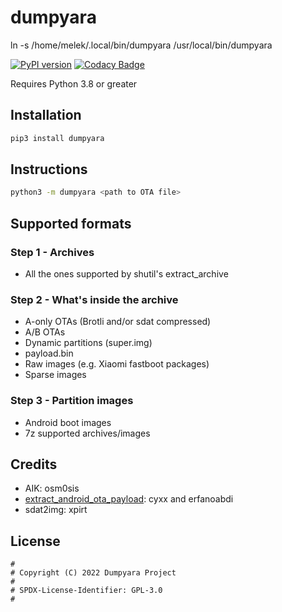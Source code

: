 # dumpyara

ln -s /home/melek/.local/bin/dumpyara /usr/local/bin/dumpyara

[![PyPI version](https://img.shields.io/pypi/v/dumpyara)](https://pypi.org/project/dumpyara/)
[![Codacy Badge](https://app.codacy.com/project/badge/Grade/85d2c39edbed4dc38f680db01f7b83af)](https://www.codacy.com/gh/sebaubuntu-python/dumpyara/dashboard?utm_source=github.com&amp;utm_medium=referral&amp;utm_content=sebaubuntu-python/dumpyara&amp;utm_campaign=Badge_Grade)

Requires Python 3.8 or greater

## Installation

```sh
pip3 install dumpyara
```

## Instructions

```sh
python3 -m dumpyara <path to OTA file>
```

## Supported formats

### Step 1 - Archives
-   All the ones supported by shutil's extract_archive

### Step 2 - What's inside the archive
-   A-only OTAs (Brotli and/or sdat compressed)
-   A/B OTAs
-   Dynamic partitions (super.img)
-   payload.bin
-   Raw images (e.g. Xiaomi fastboot packages)
-   Sparse images

### Step 3 - Partition images
-   Android boot images
-   7z supported archives/images

## Credits
-   AIK: osm0sis
-   [extract_android_ota_payload](https://github.com/erfanoabdi/extract_android_ota_payload): cyxx and erfanoabdi
-   sdat2img: xpirt

## License

```
#
# Copyright (C) 2022 Dumpyara Project
#
# SPDX-License-Identifier: GPL-3.0
#
```

